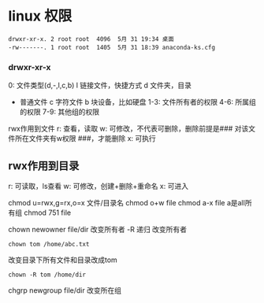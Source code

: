 # linux 权限

```
drwxr-xr-x. 2 root root  4096  5月 31 19:34 桌面
-rw-------. 1 root root  1405  5月 31 18:39 anaconda-ks.cfg
```
### drwxr-xr-x ###
0: 文件类型(d,-,l,c,b)
   l 链接文件，快捷方式
   d 文件夹，目录
   - 普通文件
   c 字符文件
   b 块设备，比如硬盘
1-3: 文件所有者的权限
4-6: 所属组的权限
7-9: 其他组的权限

rwx作用到文件
r: 查看，读取
w: 可修改，不代表可删除，删除前提是### 对该文件所在文件夹有w权限 ###，才能删除
x: 可执行

## rwx作用到目录 ##
r: 可读取，ls查看
w: 可修改，创建+删除+重命名
x: 可进入

chmod u=rwx,g=rx,o=x 文件/目录名
chmod o+w file
chmod a-x file    a是all所有组
chmod 751 file

chown newowner file/dir 改变所有者
-R 递归
改变所有者
```
chown tom /home/abc.txt
```
改变目录下所有文件和目录改成tom
```
chown -R tom /home/dir
```

chgrp newgroup file/dir 改变所在组


